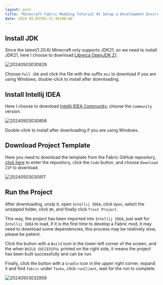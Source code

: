 ```yaml
---
layout: post
title: "Minecraft Fabric Modding Toturial #1 Setup a Development Environment"
date: 2024-05-03T02:21:18+08:00
---
```


## Install JDK

Since the latest(1.20.6) Minecraft only supports JDK21, so we need to install JDK21, here I choose to download [Libreica OpenJDK 21](https://bell-sw.com/pages/downloads/#/java-21-lts).

![20240503030829](https://s2.loli.net/2024/05/03/cuFKqWhePMUIE5V.png)

Choose `Full JDK` and click the file with the suffix `msi` to download if you are using Windows, double-click to install after downloading.

## Install Intellij IDEA

Here I choose to download [Intellij IDEA Community](https://www.jetbrains.com/idea/download), choose the `Community` version.

![20240503030858](https://s2.loli.net/2024/05/03/YBP3HGiyrsNOmXd.png)


Double-click to install after downloading if you are using Windows.

## Download Project Template

Here you need to download the template from the Fabric GitHub repository, [click here](https://github.com/FabricMC/fabric-example-mod) to enter the repository, click the `Code` button, and choose `Download ZIP` to download.

![20240503030917](https://s2.loli.net/2024/05/03/ZrxAbVwvR38F172.png)

## Run the Project

After downloading, unzip it, open `Intellij IDEA`, click `Open`, select the unzipped folder, click `OK`, and finally click `Trust Project`.

This way, the project has been imported into `Intellij IDEA`, just wait for `Intellij IDEA` to load, if it is the first time to develop a Fabric mod, it may need to download some dependencies, this process may be relatively slow, please be patient.

Click the button with a `Build` icon in the lower-left corner of the screen, and the when `BUILD SUCCESSFUL` printed on the right side, it means the project has been built successfully and can be run.

Finally, click the button with a `Gradle` icon in the upper right corner, expand it and find `fabric` under `Tasks`, click `runClient`, wait for the run to complete.

![20240503032959](https://s2.loli.net/2024/05/03/GC82aWVHoY1iqyK.png)